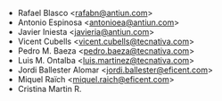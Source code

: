 - Rafael Blasco \<<rafabn@antiun.com>\>
- Antonio Espinosa \<<antonioea@antiun.com>\>
- Javier Iniesta \<<javieria@antiun.com>\>
- Vicent Cubells \<<vicent.cubells@tecnativa.com>\>
- Pedro M. Baeza \<<pedro.baeza@tecnativa.com>\>
- Luis M. Ontalba \<<luis.martinez@tecnativa.com>\>
- Jordi Ballester Alomar \<<jordi.ballester@eficent.com>\>
- Miquel Raïch \<<miquel.raich@eficent.com>\>
- Cristina Martin R.

